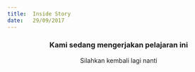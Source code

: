 ```yaml
---
title:  Inside Story
date:   29/09/2017
---
```


### <center>Kami sedang mengerjakan pelajaran ini</center>
<center>Silahkan kembali lagi nanti</center>